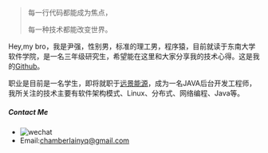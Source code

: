 > 每一行代码都能成为焦点，   
>
> 每一种技术都能改变世界。

Hey,my bro，我是尹强，性别男，标准的理工男，程序猿，目前就读于东南大学软件学院，是一名三年级研究生，希望能在这里和大家分享我的技术心得。这是我的[Github](http://github.com/chamberlain93)。

职业是目前是一名学生，即将就职于[远景能源](https://www.envision-group.com/cn/)，成为一名JAVA后台开发工程师，我所关注的技术主要有软件架构模式、Linux、分布式、网络编程、Java等。 

##### Contact Me

- ![wechat](../../img/wechat.jpg)
- Email:[chamberlainyq@gmail.com](chamberlainyq@gmail.com)
